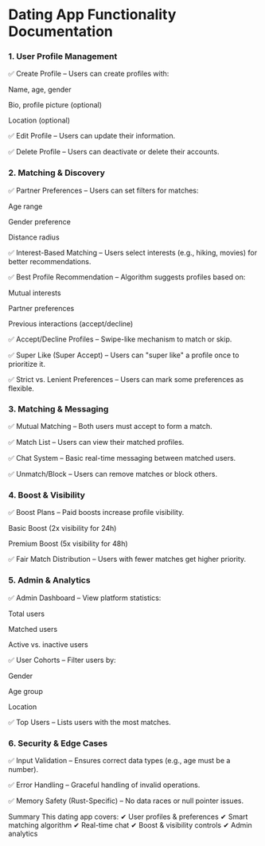 # Dating App Functionality Documentation
###  1. User Profile Management
✅ Create Profile – Users can create profiles with:

Name, age, gender

Bio, profile picture (optional)

Location (optional)

✅ Edit Profile – Users can update their information.

✅ Delete Profile – Users can deactivate or delete their accounts.

###  2. Matching & Discovery
✅ Partner Preferences – Users can set filters for matches:

Age range

Gender preference

Distance radius

✅ Interest-Based Matching – Users select interests (e.g., hiking, movies) for better recommendations.

✅ Best Profile Recommendation – Algorithm suggests profiles based on:

Mutual interests

Partner preferences

Previous interactions (accept/decline)

✅ Accept/Decline Profiles – Swipe-like mechanism to match or skip.

✅ Super Like (Super Accept) – Users can "super like" a profile once to prioritize it.

✅ Strict vs. Lenient Preferences – Users can mark some preferences as flexible.

###  3. Matching & Messaging
✅ Mutual Matching – Both users must accept to form a match.

✅ Match List – Users can view their matched profiles.

✅ Chat System – Basic real-time messaging between matched users.

✅ Unmatch/Block – Users can remove matches or block others.

###  4. Boost & Visibility
✅ Boost Plans – Paid boosts increase profile visibility.

Basic Boost (2x visibility for 24h)

Premium Boost (5x visibility for 48h)

✅ Fair Match Distribution – Users with fewer matches get higher priority.

###  5. Admin & Analytics
✅ Admin Dashboard – View platform statistics:

Total users

Matched users

Active vs. inactive users

✅ User Cohorts – Filter users by:

Gender

Age group

Location

✅ Top Users – Lists users with the most matches.

###  6. Security & Edge Cases
✅ Input Validation – Ensures correct data types (e.g., age must be a number).

✅ Error Handling – Graceful handling of invalid operations.

✅ Memory Safety (Rust-Specific) – No data races or null pointer issues.


Summary
This dating app covers:
✔ User profiles & preferences
✔ Smart matching algorithm
✔ Real-time chat
✔ Boost & visibility controls
✔ Admin analytics